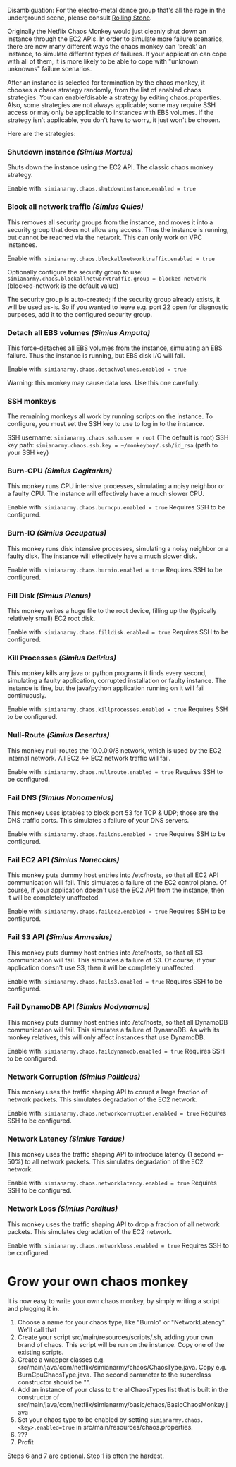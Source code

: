 Disambiguation: For the electro-metal dance group that's all the rage in the underground scene, please consult [Rolling Stone](http://www.rollingstone.com/).
 
Originally the Netflix Chaos Monkey would just cleanly shut down an instance through the EC2 APIs.  In order to simulate more failure scenarios, there are now many different ways the chaos monkey can 'break' an instance, to simulate different types of failures.  If your application can cope with all of them, it is more likely to be able to cope with "unknown unknowns" failure scenarios.

After an instance is selected for termination by the chaos monkey, it chooses a chaos strategy randomly, from the list of enabled chaos strategies.  You can enable/disable a strategy by editing chaos.properties.  Also, some strategies are not always applicable; some may require SSH access or may only be applicable to instances with EBS volumes.  If the strategy isn't applicable, you don't have to worry, it just won't be chosen.

Here are the strategies:

### Shutdown instance _(Simius Mortus)_

Shuts down the instance using the EC2 API.  The classic chaos monkey strategy.

Enable with:  ```simianarmy.chaos.shutdowninstance.enabled = true```

### Block all network traffic _(Simius Quies)_

This removes all security groups from the instance, and moves it into a security group that does not allow any access.  Thus the instance is running, but cannot be reached via the network.  This can only work on VPC instances.

Enable with:  ```simianarmy.chaos.blockallnetworktraffic.enabled = true```

Optionally configure the security group to use:  ```simianarmy.chaos.blockallnetworktraffic.group = blocked-network``` (blocked-network is the default value)

The security group is auto-created; if the security group already exists, it will be used as-is.  So if you wanted to leave e.g. port 22 open for diagnostic purposes, add it to the configured security group.


### Detach all EBS volumes _(Simius Amputa)_

This force-detaches all EBS volumes from the instance, simulating an EBS failure.  Thus the instance is running, but EBS disk I/O will fail.

Enable with:  ```simianarmy.chaos.detachvolumes.enabled = true```

Warning: this monkey may cause data loss.  Use this one carefully.

### SSH monkeys

The remaining monkeys all work by running scripts on the instance.  To configure, you must set the SSH key to use to log in to the instance.
 
SSH username:  ```simianarmy.chaos.ssh.user = root``` (The default is root)
SSH key path: ```simianarmy.chaos.ssh.key = ~/monkeyboy/.ssh/id_rsa```  (path to your SSH key)


### Burn-CPU _(Simius Cogitarius)_

This monkey runs CPU intensive processes, simulating a noisy neighbor or a faulty CPU.  The instance will effectively have a much slower CPU.

Enable with:  ```simianarmy.chaos.burncpu.enabled = true```
Requires SSH to be configured.

### Burn-IO _(Simius Occupatus)_

This monkey runs disk intensive processes, simulating a noisy neighbor or a faulty disk.  The instance will effectively have a much slower disk.

Enable with:  ```simianarmy.chaos.burnio.enabled = true```
Requires SSH to be configured.


### Fill Disk _(Simius Plenus)_

This monkey writes a huge file to the root device, filling up the (typically relatively small) EC2 root disk.

Enable with:  ```simianarmy.chaos.filldisk.enabled = true```
Requires SSH to be configured.

### Kill Processes _(Simius Delirius)_

This monkey kills any java or python programs it finds every second, simulating a faulty application, corrupted installation or faulty instance.  The instance is fine, but the java/python application running on it will fail continuously.

Enable with:  ```simianarmy.chaos.killprocesses.enabled = true```
Requires SSH to be configured.

### Null-Route _(Simius Desertus)_

This monkey null-routes the 10.0.0.0/8 network, which is used by the EC2 internal network.  All EC2 <-> EC2 network traffic will fail.

Enable with:  ```simianarmy.chaos.nullroute.enabled = true```
Requires SSH to be configured.

### Fail DNS _(Simius Nonomenius)_

This monkey uses iptables to block port 53 for TCP & UDP; those are the DNS traffic ports.  This simulates a failure of your DNS servers.

Enable with:  ```simianarmy.chaos.faildns.enabled = true```
Requires SSH to be configured.

### Fail EC2 API _(Simius Noneccius)_

This monkey puts dummy host entries into /etc/hosts, so that all EC2 API communication will fail.  This simulates a failure of the EC2 control plane.  Of course, if your application doesn't use the EC2 API from the instance, then it will be completely unaffected.

Enable with:  ```simianarmy.chaos.failec2.enabled = true```
Requires SSH to be configured.

### Fail S3 API _(Simius Amnesius)_

This monkey puts dummy host entries into /etc/hosts, so that all S3 communication will fail.  This simulates a failure of S3.  Of course, if your application doesn't use S3, then it will be completely unaffected.

Enable with:  ```simianarmy.chaos.fails3.enabled = true```
Requires SSH to be configured.

### Fail DynamoDB API _(Simius Nodynamus)_

This monkey puts dummy host entries into /etc/hosts, so that all DynamoDB communication will fail.  This simulates a failure of DynamoDB.  As with its monkey relatives, this will only affect instances that use DynamoDB.

Enable with:  ```simianarmy.chaos.faildynamodb.enabled = true```
Requires SSH to be configured.


### Network Corruption _(Simius Politicus)_

This monkey uses the traffic shaping API to corupt a large fraction of network packets.  This simulates degradation of the EC2 network.

Enable with:  ```simianarmy.chaos.networkcorruption.enabled = true```
Requires SSH to be configured.

### Network Latency _(Simius Tardus)_

This monkey uses the traffic shaping API to introduce latency (1 second +- 50%) to all network packets.  This simulates degradation of the EC2 network.

Enable with:  ```simianarmy.chaos.networklatency.enabled = true```
Requires SSH to be configured.

### Network Loss _(Simius Perditus)_

This monkey uses the traffic shaping API to drop a fraction of all network packets.  This simulates degradation of the EC2 network.

Enable with:  ```simianarmy.chaos.networkloss.enabled = true```
Requires SSH to be configured.


# Grow your own chaos monkey

It is now easy to write your own chaos monkey, by simply writing a script and plugging it in.

1. Choose a name for your chaos type, like "BurnIo" or "NetworkLatency".  We'll call that <key>
1. Create your script src/main/resources/scripts/<key>.sh, adding your own brand of chaos.  This script will be run on the instance.  Copy one of the existing scripts.
1. Create a wrapper classes e.g. src/main/java/com/netflix/simianarmy/chaos/<key>ChaosType.java.  Copy e.g. BurnCpuChaosType.java.  The second parameter to the superclass constructor should be "<key>".
1. Add an instance of your class to the allChaosTypes list that is built in the constructor of src/main/java/com/netflix/simianarmy/basic/chaos/BasicChaosMonkey.java
1. Set your chaos type to be enabled by setting ```simianarmy.chaos.<key>.enabled=true``` in src/main/resources/chaos.properties.
1. ???
1. Profit

Steps 6 and 7 are optional.  Step 1 is often the hardest.
